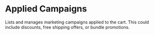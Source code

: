 # Applied Campaigns

Lists and manages marketing campaigns applied to the cart. This could include discounts, free shipping offers, or bundle promotions.
